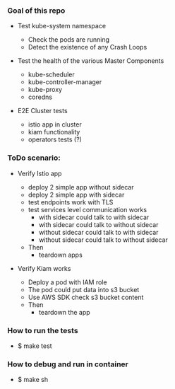 ### Goal of this repo

- Test kube-system namespace
  - Check the pods are running
  - Detect the existence of any Crash Loops

- Test the health of the various Master Components
  - kube-scheduler
  - kube-controller-manager
  - kube-proxy
  - coredns  

- E2E Cluster tests
  - istio app in cluster
  - kiam functionality
  - operators tests (?)

### ToDo scenario:

- Verify Istio app
  - deploy 2 simple app without sidecar
  - deploy 2 simple app with sidecar
  - test endpoints work with TLS
  - test services level communication works
    - with sidecar could talk to with sidecar
    - with sidecar could talk to without sidecar
    - without sidecar could talk to with sidecar
    - without sidecar could talk to without sidecar
  - Then
      - teardown apps

- Verify Kiam works
  - Deploy a pod with IAM role
  - The pod could put data into s3 bucket
  - Use AWS SDK check s3 bucket content
  - Then
    - teardown the app

### How to run the tests

- $ make test

### How to debug and run in container

- $ make sh

